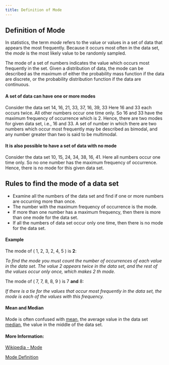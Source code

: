 ```yaml
---
title: Definition of Mode
---
```

## Definition of Mode

In statistics, the term _mode_ refers to the value or values in a set of data that appears the most frequently. Because it occurs most often in the data set, the _mode_ is the most likely value to be randomly sampled.

The mode of a set of numbers indicates the value which occurs most frequently in the set.
Given a distribution of data, the mode can be described as the maximum of either the probability mass function if the data are discrete, or the probability distribution function if the data are continuous.

#### A set of data can have one or more modes

Consider the data set 14, 16, 21, 33, 37, 16, 39, 33 Here 16 and 33 each occurs twice. All other numbers occur one time only. So 16 and 33 have the maximum frequency of occurrence which is 2. Hence, there are two modes for given data set, i.e., 16 and 33. A set of number in which there are two numbers which occur most frequently may be described as bimodal, and any number greater than two is said to be multimodal.

#### It is also possible to have a set of data with no mode

Consider the data set 10, 15, 24, 34, 38, 16, 41. Here all numbers occur one time only. So no one number has the maximum frequency of occurrence. Hence, there is no mode for this given data set.

## Rules to find the mode of a data set
  * Examine all the numbers of the data set and find if one or more numbers are occurring more than once.
  * The number with the maximum frequency of occurrence is the mode.
  * If more than one number has a maximum frequency, then there is more than one mode for the data set.
  * If all the numbers of data set occur only one time, then there is no mode for the data set.  

#### Example

The mode of ( 1, 2, 3, 2, 4, 5 ) is **2**:

_To find the mode you must count the number of occurrences of each value in the data set. The value 2 appears twice in the data set, and the rest of the values occur only once, which makes 2 th mode._

The mode of ( 7, 7, 8, 8, 9 ) is 7 **and** 8:

_If there is a tie for the values that occur most frequently in the data set, the mode is each of the values with this frequency._

#### Mean and Median
Mode is often confused with [mean](https://guide.freecodecamp.org/mathematics/definition-of-mean), the average value in the data set
[median](https://en.wikipedia.org/wiki/Median), the value in the middle of the data set.

#### More Information:
[Wikipedia - Mode](https://en.wikipedia.org/wiki/Mode_(statistics))

[Mode Definition](https://www.tutorialspoint.com/mean_median_and_mode/mode_of_data_set.htm)
